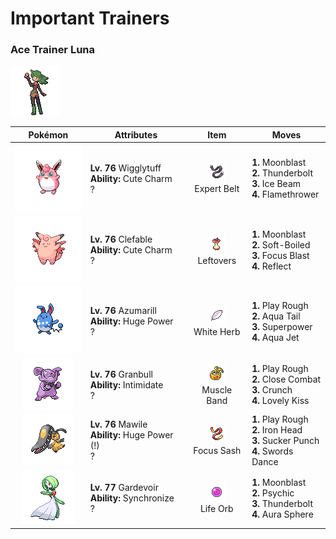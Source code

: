 # Important Trainers

### Ace Trainer Luna

![Ace Trainer Luna](../../assets/trainers/ace_trainer.png "Ace Trainer Luna")

| Pokémon | Attributes | Item | Moves |
|:-------:|------------|:----:|-------|
| ![Wigglytuff](../../assets/sprites/wigglytuff/front.gif "Wigglytuff") | **Lv. 76** Wigglytuff<br>**Ability:** <span class="tooltip" title="Contact with the Pokémon may cause infatuation.">Cute Charm</span><br>? | ![Expert Belt](../../assets/items/expert_belt.png "Expert Belt")<br><span class="tooltip" title="An item to be held by a Pokémon. It is a well-worn belt that slightly boosts the power of supereffective moves.">Expert Belt</span> | **1.** Moonblast<br>**2.** Thunderbolt<br>**3.** Ice Beam<br>**4.** Flamethrower |
| ![Clefable](../../assets/sprites/clefable/front.gif "Clefable") | **Lv. 76** Clefable<br>**Ability:** <span class="tooltip" title="Contact with the Pokémon may cause infatuation.">Cute Charm</span><br>? | ![Leftovers](../../assets/items/leftovers.png "Leftovers")<br><span class="tooltip" title="An item to be held by a Pokémon. The holder’s HP is gradually restored during battle.">Leftovers</span> | **1.** Moonblast<br>**2.** Soft-Boiled<br>**3.** Focus Blast<br>**4.** Reflect |
| ![Azumarill](../../assets/sprites/azumarill/front.gif "Azumarill") | **Lv. 76** Azumarill<br>**Ability:** <span class="tooltip" title="Raises the Pokémon’s Attack stat.">Huge Power</span><br>? | ![White Herb](../../assets/items/white_herb.png "White Herb")<br><span class="tooltip" title="An item to be held by a Pokémon. It restores any lowered stat in battle. It can be used only once.">White Herb</span> | **1.** Play Rough<br>**2.** Aqua Tail<br>**3.** Superpower<br>**4.** Aqua Jet |
| ![Granbull](../../assets/sprites/granbull/front.gif "Granbull") | **Lv. 76** Granbull<br>**Ability:** <span class="tooltip" title="Lowers the foe’s Attack stat.">Intimidate</span><br>? | ![Muscle Band](../../assets/items/muscle_band.png "Muscle Band")<br><span class="tooltip" title="An item to be held by a Pokémon. It is a headband that slightly boosts the power of physical moves.">Muscle Band</span> | **1.** Play Rough<br>**2.** Close Combat<br>**3.** Crunch<br>**4.** Lovely Kiss |
| ![Mawile](../../assets/sprites/mawile/front.gif "Mawile") | **Lv. 76** Mawile<br>**Ability:** <span class="tooltip" title="Raises the Pokémon’s Attack stat.">Huge Power (!)</span><br>? | ![Focus Sash](../../assets/items/focus_sash.png "Focus Sash")<br><span class="tooltip" title="An item to be held by a Pokémon. If it has full HP, the holder will endure one potential KO attack, leaving 1 HP.">Focus Sash</span> | **1.** Play Rough<br>**2.** Iron Head<br>**3.** Sucker Punch<br>**4.** Swords Dance |
| ![Gardevoir](../../assets/sprites/gardevoir/front.gif "Gardevoir") | **Lv. 77** Gardevoir<br>**Ability:** <span class="tooltip" title="Passes on a burn, poison, or paralysis to the foe.">Synchronize</span><br>? | ![Life Orb](../../assets/items/life_orb.png "Life Orb")<br><span class="tooltip" title="An item to be held by a Pokémon. It boosts the power of moves, but at the cost of some HP on each hit.">Life Orb</span> | **1.** Moonblast<br>**2.** Psychic<br>**3.** Thunderbolt<br>**4.** Aura Sphere |


